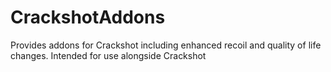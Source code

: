 # CrackshotAddons
Provides addons for Crackshot including enhanced recoil and quality of life changes. Intended for use alongside Crackshot
